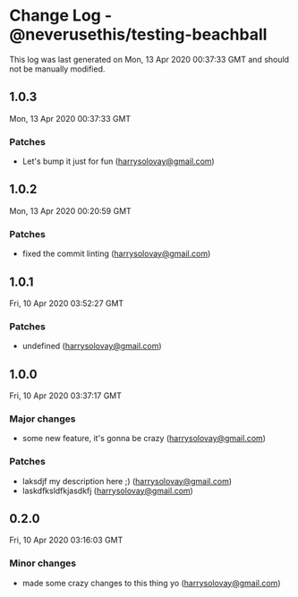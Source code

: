 # Change Log - @neverusethis/testing-beachball

This log was last generated on Mon, 13 Apr 2020 00:37:33 GMT and should not be manually modified.

<!-- Start content -->

## 1.0.3

Mon, 13 Apr 2020 00:37:33 GMT

### Patches

- Let's bump it just for fun (harrysolovay@gmail.com)

## 1.0.2

Mon, 13 Apr 2020 00:20:59 GMT

### Patches

- fixed the commit linting (harrysolovay@gmail.com)

## 1.0.1

Fri, 10 Apr 2020 03:52:27 GMT

### Patches

- undefined (harrysolovay@gmail.com)

## 1.0.0

Fri, 10 Apr 2020 03:37:17 GMT

### Major changes

- some new feature, it's gonna be crazy (harrysolovay@gmail.com)

### Patches

- laksdjf my description here ;) (harrysolovay@gmail.com)
- laskdfksldfkjasdkfj (harrysolovay@gmail.com)

## 0.2.0

Fri, 10 Apr 2020 03:16:03 GMT

### Minor changes

- made some crazy changes to this thing yo (harrysolovay@gmail.com)
